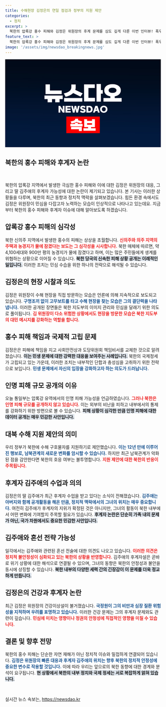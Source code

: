 ```yaml
---
title: 수해현장 김정은의 연일 점검과 정부의 지원 제안
categories:
  - 정치
excerpt: >
  북한의 압록강 홍수 피해와 김정은 위원장의 후계 문제를 심도 깊게 다룬 이번 인터뷰! 폭우로 인한 인명 피해 우려, 김주애의 후계자 가능성 등 북한의 현실과 우려를 직접 확인해보세요!
feature_text: >
  북한의 압록강 홍수 피해와 김정은 위원장의 후계 문제를 심도 깊게 다룬 이번 인터뷰! 폭우로 인한 인명 피해 우려, 김주애의 후계자 가능성 등 북한의 현실과 우려를 직접 확인해보세요!
image: '/assets/img/newsdao_breakingnews.jpg'
---
```


<p><img src="/assets/img/newsdao_breakingnews.jpg" alt="implanttips 속보" /></p>

<h2 data-ke-size="size26">북한의 홍수 피해와 후계자 논란</h2>

<p data-ke-size="size16">&nbsp;</p>

<p>북한의 압록강 지역에서 발생한 극심한 홍수 피해와 이에 대한 김정은 위원장의 대응, 그리고 딸 김주애의 후계자 가능성에 대한 논란이 제기되고 있습니다. 본 기사는 이러한 상황들을 다루며, 북한의 최근 동향과 정치적 맥락을 살펴보겠습니다. 힘든 환경 속에서도 김정은 위원장이 민심을 다잡고자 노력하는 모습이 인상적으로 나타나고 있는데요. 지금부터 북한의 홍수 피해와 후계자 이슈에 대해 알아보도록 하겠습니다.</p>

<h2 data-ke-size="size26">압록강 홍수 피해의 심각성</h2>

<p>북한 신의주 지역에서 발생한 홍수의 피해는 상상을 초월합니다. <b><span style="color: #ee2323;">신의주와 의주 지역의 주택과 농경지가 물에 잠겼다는 보도는 그 심각성을 시사합니다.</span></b> 북한 매체에 따르면, 약 4,100세대와 900만 평의 농경지가 물에 잠겼다고 하며, 이는 많은 주민들에게 생계를 위협하는 상황으로 이어질 수 있습니다. <b><span style="background-color: #21538527;">북한 당국의 신속한 피해 상황 공개는 이례적인 일입니다.</span></b> 이러한 조치는 민심 수습을 위한 하나의 전략으로 해석될 수 있습니다.</p>

<h2 data-ke-size="size26">김정은의 현장 시찰과 의도</h2>

<p>김정은 위원장이 수해 현장을 직접 방문하는 모습은 언론에 의해 지속적으로 보도되고 있습니다. <b><span style="color: #1a5490;">구명조끼 없이 고무보트를 타고 수해 현장을 찾는 모습은 그의 결단력을 나타냅니다.</span></b> 이러한 공개된 장면들은 북한 지도부의 이미지 관리와 민심을 달래기 위한 의도로 풀이됩니다. <b><span style="color: #ee2323;">김 위원장이 다소 위험한 상황에서도 현장을 방문한 모습은 북한 지도부의 대민 메시지를 강화하는 역할을 합니다.</span></b></p>

<h2 data-ke-size="size26">홍수 피해 책임과 국제적 고립 문제</h2>

<p>김정은은 피해에 책임을 지고 사회안전상과 도당위원회 책임비서를 교체한 것으로 알려졌습니다. <b><span style="background-color: #21538527;">이는 민생 문제에 대한 강력한 대응을 보여주는 사례입니다.</span></b> 북한의 국제정세가 고립되고 있는 가운데, 이러한 조치는 내부적인 단합과 충성심을 고취하기 위한 전략으로 보입니다. <b><span style="color: #1a5490;">민생 문제에서 자신의 입장을 강화하고자 하는 의도가 드러납니다.</span></b></p>

<h2 data-ke-size="size26">인명 피해 규모 공개의 이유</h2>

<p>오늘 통일부는 압록강 유역에서의 인명 피해 가능성을 언급하였습니다. <b><span style="color: #ee2323;">그러나 북한은 인명 피해 규모를 공개하지 않고 있습니다.</span></b> 이는 외부의 비난을 피하고 내부에서의 통제를 강화하기 위한 방편으로 볼 수 있습니다. <b><span style="background-color: #21538527;">피해 상황이 심각한 만큼 인명 피해에 대한 데이터 공개는 매우 민감한 사안입니다.</span></b></p>

<h2 data-ke-size="size26">대북 수해 지원 제안의 의미</h2>

<p>우리 정부가 북한에 수해 구호물자를 지원하기로 제안했습니다. <b><span style="color: #1a5490;">이는 12년 만에 이루어진 행보로, 남북관계의 새로운 변화를 암시할 수 있습니다.</span></b> 하지만 최근 남북관계가 악화된 점을 감안한다면 북한의 호응 여부는 불투명합니다. <b><span style="color: #ee2323;">지원 제안에 대한 북한의 반응이 주목됩니다.</span></b></p>

<h2 data-ke-size="size26">후계자 김주애의 수업과 의의</h2>

<p>김정은의 딸 김주애가 최근 후계자 수업을 받고 있다는 소식이 전해졌습니다. <b><span style="color: #1a5490;">김주애는 아버지와 함께 공개활동을 해온 만큼, 정치적 맥락에서의 그녀의 위치는 매우 중요합니다.</span></b> 여전히 김주애가 후계자의 지위가 확정된 것은 아니지만, 그녀의 활동이 북한 내부에서 어떤 변화에 기여할지 주목할 필요가 있습니다. <b><span style="background-color: #21538527;">후계자 논란은 단순히 가족 내의 문제가 아닌, 국가 차원에서도 중요한 민감한 사안입니다.</span></b></p>

<h2 data-ke-size="size26">김주애와 혼선 전략 가능성</h2>

<p>일각에서는 김주애와 관련된 혼선 전술에 대한 의견도 나오고 있습니다. <b><span style="color: #ee2323;">이러한 의견은 정치적 불안정성이 심화되고 있는 북한의 상황을 반영합니다.</span></b> 김주애의 후계자설은 곧바로 위기 상황에 대한 해석으로 연결될 수 있으며, 그녀의 동향은 북한의 안정성과 불안을 동시에 상징할 수 있습니다. <b><span style="background-color: #21538527;">북한 내부의 다양한 세력 간의 긴장감이 이 문제를 더욱 정교하게 만듭니다.</span></b></p>

<h2 data-ke-size="size26">김정은의 건강과 후계자 논란</h2>

<p>최근 김정은 위원장의 건강이상설이 불거졌습니다. <b><span style="color: #1a5490;">국정원이 그의 비만과 심장 질환 위험성을 지적하며 우려를 표명하고 있습니다.</span></b> 이러한 건강 문제는 그의 후계자 문제와도 관련이 깊습니다. <b><span style="color: #ee2323;">민심에 미치는 영향이나 정권의 안정성에 직접적인 영향을 미칠 수 있습니다.</span></b></p>

<h2 data-ke-size="size26">결론 및 향후 전망</h2>

<p>북한의 홍수 피해는 단순한 자연 재해가 아닌 정치적 이슈와 밀접하게 연결되어 있습니다. <b><span style="color: #1a5490;">김정은 위원장의 빠른 대응과 후계자 김주애의 위치는 향후 북한의 정치적 안정성에 중요한 변수로 작용할 것입니다.</span></b> 이에 따라 우리는 앞으로의 북한 동향에 대한 경계와 분석이 요구됩니다. <b><span style="background-color: #21538527;">현 상황에서 북한의 내부 정치와 국제 정세는 서로 복잡하게 얽혀 있습니다.</span></b></p>

<p data-ke-size="size16">&nbsp;</p>
실시간 뉴스 속보는, <a href="https://newsdao.kr" rel="dofollow">https://newsdao.kr</a>


